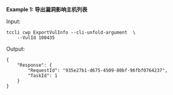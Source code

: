 **Example 1: 导出漏洞影响主机列表**



Input: 

```
tccli cwp ExportVulInfo --cli-unfold-argument  \
    --VulId 100435
```

Output: 
```
{
    "Response": {
        "RequestId": "935e27b1-d675-4509-80bf-96fbf0764237",
        "TaskId": 1
    }
}
```

